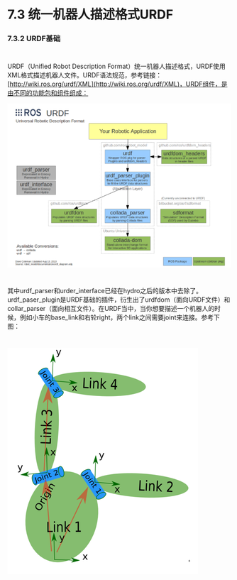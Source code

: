 # 7.3 统一机器人描述格式URDF

### 7.3.2 URDF基础

$$\quad$$URDF（Unified Robot Description Format）统一机器人描述格式，URDF使用XML格式描述机器人文件。URDF语法规范，参考链接：[http://wiki.ros.org/urdf/XML](http://wiki.ros.org/urdf/XML)，URDF组件，是由不同的功能包和组件组成：

![](/pics/image038.png)

$$\qquad$$其中urdf\_parser和urder\_interface已经在hydro之后的版本中去除了。urdf\_paser\_plugin是URDF基础的插件，衍生出了urdfdom（面向URDF文件）和collar\_parser（面向相互文件）。在URDF当中，当你想要描述一个机器人的时候，例如小车的base\_link和右轮right，两个link之间需要joint来连接。参考下图：

$$\qquad \qquad \qquad \qquad \qquad \qquad \qquad \qquad$$![](/pics/image039.png)

